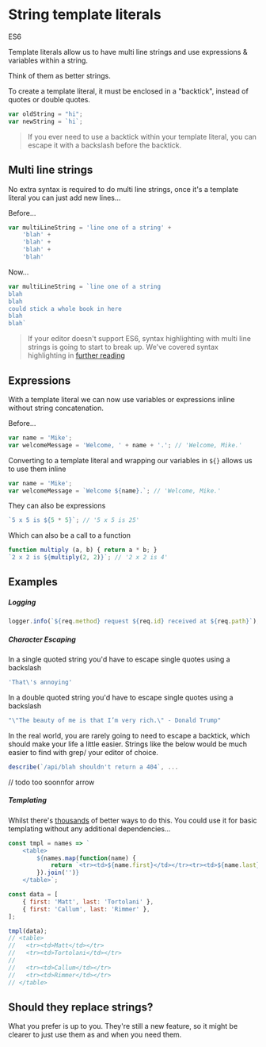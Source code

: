 # String template literals

<div class="spec es6">ES6</div>


Template literals allow us to have multi line strings and use expressions & variables within a string.

Think of them as better strings.

To create a template literal, it must be enclosed in a "backtick", instead of quotes or double quotes.

```javascript
var oldString = "hi";
var newString = `hi`;
```

> If you ever need to use a backtick within your template literal, you can escape it with a backslash before the backtick.

## Multi line strings

No extra syntax is required to do multi line strings, once it's a template literal you can just add new lines...

Before...
```javascript
var multiLineString = 'line one of a string' +
    'blah' +
    'blah' +
    'blah' +
    'blah'
```

Now...
```javascript
var multiLineString = `line one of a string
blah
blah
could stick a whole book in here
blah
blah`
```

> If your editor doesn't support ES6, syntax highlighting with multi line strings is going to start to break up.
> We've covered syntax highlighting in [further reading](/reference)

## Expressions

With a template literal we can now use variables or expressions inline without string concatenation.

Before...
```javascript
var name = 'Mike';
var welcomeMessage = 'Welcome, ' + name + '.'; // 'Welcome, Mike.'
```

Converting to a template literal and wrapping our variables in `${}` allows us to use them inline
```javascript
var name = 'Mike';
var welcomeMessage = `Welcome ${name}.`; // 'Welcome, Mike.'
```

They can also be expressions
```javascript
`5 x 5 is ${5 * 5}`; // '5 x 5 is 25'
```

Which can also be a call to a function
```javascript
function multiply (a, b) { return a * b; }
`2 x 2 is ${multiply(2, 2)}`; // '2 x 2 is 4'
```

## Examples

##### Logging
```javascript
logger.info(`${req.method} request ${req.id} received at ${req.path}`);
```

##### Character Escaping

In a single quoted string you'd have to escape single quotes using a backslash
```javascript
'That\'s annoying'
```

In a double quoted string you'd have to escape single quotes using a backslash
```javascript
"\"The beauty of me is that I’m very rich.\" - Donald Trump"
```

In the real world, you are rarely going to need to escape a backtick, which should make your life a little easier. Strings like the below would be much easier to find with grep/ your editor of choice.

```javascript
describe(`/api/blah shouldn't return a 404`, ...
```
// todo too soonnfor arrow
##### Templating
Whilst there's [thousands](https://libraries.io/search?platforms=NPM&q=templating) of better ways to do this. You could use it for basic templating without any additional dependencies...
```javascript
const tmpl = names => `
    <table>
        ${names.map(function(name) {
            return `<tr><td>${name.first}</td></tr><tr><td>${name.last}</td></tr>`
        }).join('')}
    </table>`;

const data = [
    { first: 'Matt', last: 'Tortolani' },
    { first: 'Callum', last: 'Rimmer' },
];

tmpl(data);
// <table>
//   <tr><td>Matt</td></tr>
//   <tr><td>Tortolani</td></tr>
//
//   <tr><td>Callum</td></tr>
//   <tr><td>Rimmer</td></tr>
// </table>
```

## Should they replace strings?

What you prefer is up to you. They're still a new feature, so it might be clearer to just use them as and when you need them.
